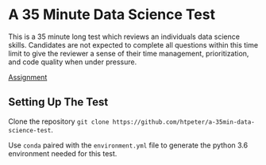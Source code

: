 # A 35 Minute Data Science Test 

This is a 35 minute long test which reviews an individuals data science skills. Candidates are not 
expected to complete all questions within this time limit to give the reviewer a sense of their 
time management, prioritization, and code quality when under pressure. 

[Assignment](https://github.com/htpeter/a-35min-data-science-test/blob/master/Interview%20Notebook.ipynb)

## Setting Up The Test 

Clone the repository `git clone https://github.com/htpeter/a-35min-data-science-test`.

Use `conda` paired with the `environment.yml` file to generate the python 3.6 environment needed for this test. 



